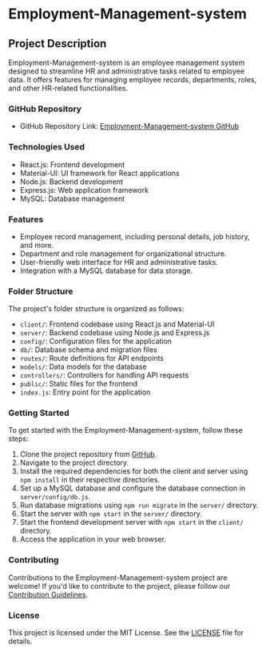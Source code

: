 # Employment-Management-system

## Project Description
Employment-Management-system is an employee management system designed to streamline HR and administrative tasks related to employee data. It offers features for managing employee records, departments, roles, and other HR-related functionalities.

### GitHub Repository
- GitHub Repository Link: [Employment-Management-system GitHub](https://github.com/RashanWeerasinghe/-Employment-Management-system.git)

### Technologies Used
- React.js: Frontend development
- Material-UI: UI framework for React applications
- Node.js: Backend development
- Express.js: Web application framework
- MySQL: Database management

### Features
- Employee record management, including personal details, job history, and more.
- Department and role management for organizational structure.
- User-friendly web interface for HR and administrative tasks.
- Integration with a MySQL database for data storage.

### Folder Structure
The project's folder structure is organized as follows:

- `client/`: Frontend codebase using React.js and Material-UI
- `server/`: Backend codebase using Node.js and Express.js
- `config/`: Configuration files for the application
- `db/`: Database schema and migration files
- `routes/`: Route definitions for API endpoints
- `models/`: Data models for the database
- `controllers/`: Controllers for handling API requests
- `public/`: Static files for the frontend
- `index.js`: Entry point for the application

### Getting Started
To get started with the Employment-Management-system, follow these steps:

1. Clone the project repository from [GitHub](https://github.com/RashanWeerasinghe/-Employment-Management-system.git).
2. Navigate to the project directory.
3. Install the required dependencies for both the client and server using `npm install` in their respective directories.
4. Set up a MySQL database and configure the database connection in `server/config/db.js`.
5. Run database migrations using `npm run migrate` in the `server/` directory.
6. Start the server with `npm start` in the `server/` directory.
7. Start the frontend development server with `npm start` in the `client/` directory.
8. Access the application in your web browser.

### Contributing
Contributions to the Employment-Management-system project are welcome! If you'd like to contribute to the project, please follow our [Contribution Guidelines](CONTRIBUTING.md).

### License
This project is licensed under the MIT License. See the [LICENSE](LICENSE) file for details.
